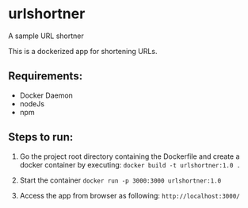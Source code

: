 # urlshortner
A sample URL shortner

This is a dockerized app for shortening URLs.

## Requirements:
- Docker Daemon
- nodeJs
- npm


## Steps to run:
1. Go the project root directory containing the Dockerfile and create a docker container by executing:
`docker build -t urlshortner:1.0 .`

2. Start the container
`docker run -p 3000:3000 urlshortner:1.0`

3. Access the app from browser as following:
`http://localhost:3000/`

